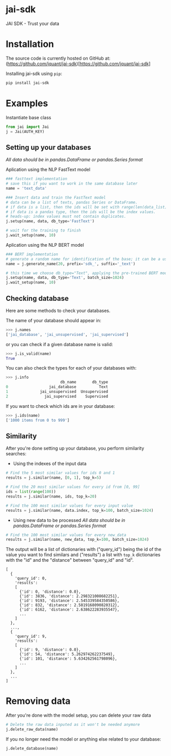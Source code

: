 # jai-sdk
JAI SDK - Trust your data

# Installation
The source code is currently hosted on GitHub at: (https://github.com/jquant/jai-sdk)[https://github.com/jquant/jai-sdk]

Installing jai-sdk using `pip`:

```sh
pip install jai-sdk
```

# Examples
Instantiate base class
```python
from jai import Jai
j = Jai(AUTH_KEY)
```

## Setting up your databases

*All data should be in pandas.DataFrame or pandas.Series format*

Aplication using the NLP FastText model
```python
### fasttext implementation
# save this if you want to work in the same database later
name = 'text_data'

### Insert data and train the FastText model
# data can be a list of texts, pandas Series or DataFrame.
# if data is a list, then the ids will be set with range(len(data_list))
# if data is a pandas type, then the ids will be the index values.
# heads-up: index values must not contain duplicates.
j.setup(name, data, db_type='FastText')

# wait for the training to finish
j.wait_setup(name, 10)
```

Aplication using the NLP BERT model
```python
### BERT implementation
# generate a random name for identification of the base; it can be a user input
name = j.generate_name(20, prefix='sdk_', suffix='_text')

# this time we choose db_type="Text", applying the pre-trained BERT model
j.setup(name, data, db_type='Text', batch_size=1024)
j.wait_setup(name, 10)
```

## Checking database

Here are some methods to check your databases.

The name of your database should appear in:

```python
>>> j.names
['jai_database', 'jai_unsupervised', 'jai_supervised']
```

or you can check if a given database name is valid:

```python
>>> j.is_valid(name)
True
```


You can also check the types for each of your databases with:

```python
>>> j.info
                        db_name       db_type
0                  jai_database          Text
1              jai_unsupervised  Unsupervised
2                jai_supervised    Supervised
```

If you want to check which ids are in your database:

```python
>>> j.ids(name)
['1000 items from 0 to 999']
```

## Similarity
After you're done setting up your database, you perform similarity searches:

- Using the indexes of the input data
```python
# Find the 5 most similar values for ids 0 and 1
results = j.similar(name, [0, 1], top_k=5)

# Find the 20 most similar values for every id from [0, 99]
ids = list(range(100))
results = j.similar(name, ids, top_k=20)

# Find the 100 most similar values for every input value
results = j.similar(name, data.index, top_k=100, batch_size=1024)
```

- Using new data to be processed
*All data should be in pandas.DataFrame or pandas.Series format*
```python
# Find the 100 most similar values for every new_data
results = j.similar(name, new_data, top_k=100, batch_size=1024)
```

The output will be a list of dictionaries with ("query_id") being the id of the value you want to find similars and ("results") a list with `top_k` dictionaries with the "id" and the "distance" between "query_id" and "id".
```
[
  {
    'query_id': 0,
    'results':
    [
      {'id': 0, 'distance': 0.0},
      {'id': 3836, 'distance': 2.298321008682251},
      {'id': 9193, 'distance': 2.545339584350586},
      {'id': 832, 'distance': 2.5819168090820312},
      {'id': 6162, 'distance': 2.638622283935547},
      ...
    ]
  },
  ...,
  {
    'query_id': 9,
    'results':
    [
      {'id': 9, 'distance': 0.0},
      {'id': 54, 'distance': 5.262974262237549},
      {'id': 101, 'distance': 5.634262561798096},
      ...
    ]
  },
  ...
]
```

# Removing data

After you're done with the model setup, you can delete your raw data
```python
# Delete the raw data inputed as it won't be needed anymore
j.delete_raw_data(name)
```

If you no longer need the model or anything else related to your database:
``` python
j.delete_database(name)
```